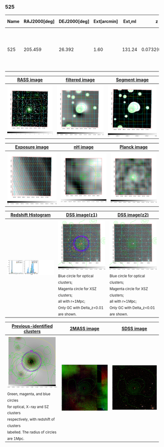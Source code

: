 <div STYLE="page-break-after: always;"></div>

### 525

|Name|RAJ2000[deg]|DEJ2000[deg] |Ext[arcmin]| Ext,ml | z | z_src| C|GC(XSZ,Delta_z<0.01)| GC(OPT,Delta_z<0.01)|GC| R_sig[arcmin] | R500[arcmin] | R500[Mpc]| CRsig[c/s] | CR500[c/s] |L500[1E44 erg/s]|F500[1E-12 erg/s/cm^2]| M500[1E14 Msun]|Tx[keV]|Cnt_sig|Beta|Rc[arcmin]|Comment|Alias|
|---|---|---|---|---|---|------|---|--------|---------|----------|---|---|---|---|---|---|---|---|---|---|---|---|---|---|
|525| 205.459| 26.392| 1.60| 131.24| 0.0732(0.005)| z1, z_xsz| B| F20, L03, MCXC, PSZ2, Tar, XB| A, N, RM| A, F20, L03, MCXC, N, PSZ2, Tar, W, XB| 17.575| 11.988| 1.002| 0.674(0.049)| 0.640(0.047)| 1.711(0.071)| 13.069(0.543)| 3.06(0.06)| 4.37(0.06)| 250.8| 0.631(-0.050+0.067)| 2.589(-0.467+0.556)| -| k138|

|[RASS image](../image/525/525_img.pdf)|[filtered image](../image/525/525_fil.pdf)|[Segment image](../image/525/525_seg.pdf)|
|-------------------|--------------------|-------------------|
| <img src="../image/525/525_img.png" width="300">  | <img src="../image/525/525_fil.png" width="300">   | <img src="../image/525/525_seg.png" width="300">  |

|[Exposure image](../image/525/525_mex.pdf)| [nH image](../image/525/525_nh.pdf)| [Planck image](../image/525/525_p.pdf)|
|-------------------|--------------------|-------------------|
|<img src="../image/525/525_mex.png" width="300">   | <img src="../image/525/525_nh.png" width="300">    | <img src="../image/525/525_p.png" width="300"> |

|[Redshift Histogram](../image/525/525_zg.pdf) | [DSS image(z1)](../image/525/525_dss_z1.pdf)      |  [DSS image(z2)](../image/525/525_dss_z2.pdf)    |
|-------------------|--------------------|-------------------|
|<img src="../image/525/525_zg.png" width="300"> |<img src="../image/525/525_dss_z1.png" width="300"> <sub><br>Blue circle for optical clusters; <br>Magenta circle for XSZ clusters; <br>all with r=1Mpc; <br>Only GC with Delta_z<0.01 are shown. </sub>| <img src="../image/525/525_dss_z2.png" width="300"><sub><br>Blue circle for optical clusters; <br>Magenta circle for XSZ clusters; <br>all with r=1Mpc; <br>Only GC with Delta_z<0.01 are shown. </sub> |

|[Previous-identified clusters](../image/525/525_gc.pdf) | [2MASS image](../image/525/525_2mass.pdf)      |[SDSS image](../image/525/525_sdss.pdf)   |
|-------------------|-------------------|-------------------|
|<img src=../image/525/525_gc.png width="300"> <br><sub>Green, magenta, and blue circles <br>for optical, X-ray and SZ clusters <br>respectively, with redshift of clusters <br>labelled. The radius of circles <br>are 1Mpc.</sub>|<img src="../image/525/525_2mass.png" width="300">  | <img src="../image/525/525_sdss.png" width="300">  |




